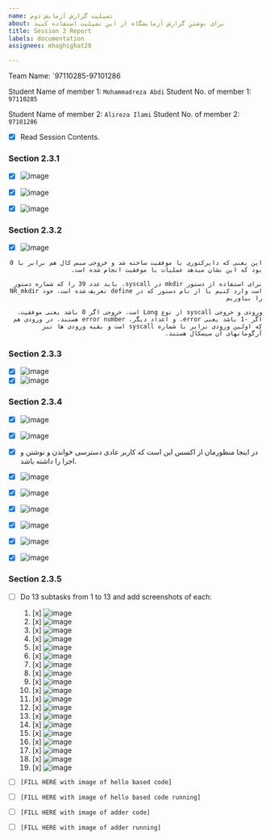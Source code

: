 ```yaml
---
name: تمپلیت گزارش آزمایش دوم
about: برای نوشتن گزارش آزمایشگاه از این تمپلیت استفاده کنید
title: Session 2 Report
labels: documentation
assignees: mhaghighat20

---
```


Team Name: `97110285-97101286

Student Name of member 1: `Mohammadreza Abdi`
Student No. of member 1: `97110285`

Student Name of member 2: `Alireza Ilami`
Student No. of member 2: `97101286`

- [x] Read Session Contents.

### Section 2.3.1

- [x] ![image](https://user-images.githubusercontent.com/45389577/127536598-15f741b7-6207-433e-9372-8d2453d09932.png)
- [x] ![image](https://user-images.githubusercontent.com/45389577/127537245-d44b181c-4c68-4b1f-a7ae-e19dba275eab.png)
- [x] ![image](https://user-images.githubusercontent.com/45389577/127537284-93257f2f-f1bb-49b7-b3a7-2ab82684aebe.png)


### Section 2.3.2
- [x] ![image](https://user-images.githubusercontent.com/45389577/127544542-d15ca902-cc6d-424c-8e3b-732a9a6ca32a.png)

<div dir="rtl">

    این یعنی که دایرکتوری با موفقیت ساخته شد و خروجی سیس کال هم برابر با 0 بود که این نشان میدهد عملیات با موفقیت انجام شده است.

    برای استفاده از دستور mkdir در syscall، باید عدد 39 را که شماره دستور است وارد کنیم یا از نام دستور که در define تعریف شده است، خود NR_mkdir را بیاوریم

    ورودی و خروجی syscall از نوع Long است. خروجی اگر 0 باشد یعنی موفقیت. اگر -1 باشد یعنی error. و اعداد دیگر، error number هستند. در ورودی هم که اولین ورودی برابر با شماره syscall است و بقیه ورودی ها نیز آرگومانهای آن سیسکال هستند.

</div>

### Section 2.3.3
- [x] ![image](https://user-images.githubusercontent.com/45389577/127548160-452814d6-92a4-4d8d-86cb-52a1beae71d7.png)
- [x] ![image](https://user-images.githubusercontent.com/45389577/127548191-a4f01cfd-6e3e-4542-be45-c3118041699e.png)

### Section 2.3.4
- [x] ![image](https://user-images.githubusercontent.com/45389577/127552831-2dda5ec0-5633-4cc7-a4ce-bd179242c302.png)
- [x] ![image](https://user-images.githubusercontent.com/45389577/127552914-3df645a9-73a4-4c8e-8c1d-2163012b55a3.png)
- [x] در اینجا منظورمان از اکسس این است که کاربر عادی دسترسی خواندن و نوشتن و اجرا را داشته باشد.

- [x] ![image](https://user-images.githubusercontent.com/45389577/127558494-d7cd1b3c-81d7-4fbc-85cb-9b447564528f.png)
- [x] ![image](https://user-images.githubusercontent.com/45389577/127558574-15ad48dc-e410-4944-864a-7acbf897c333.png)

- [x] ![image](https://user-images.githubusercontent.com/45389577/127553798-98524c76-ba0a-446a-aeba-a10b3b0afc1f.png)
- [x] ![image](https://user-images.githubusercontent.com/45389577/127553856-41634138-9afe-4917-be5d-7e15c4362d82.png)

- [x] ![image](https://user-images.githubusercontent.com/45389577/127560561-27576497-0399-4091-af51-95b3bf5882c8.png)
- [x] ![image](https://user-images.githubusercontent.com/45389577/127560625-3a4eef43-5285-44b5-b833-0b3bd4a46faa.png)

### Section 2.3.5

- [ ] Do 13 subtasks from 1 to 13 and add screenshots of each:
    1. [x] ![image](https://user-images.githubusercontent.com/45389577/127630042-b1d6a064-f9a3-46ea-afbc-33a8de6757ec.png)
    2. [x] ![image](https://user-images.githubusercontent.com/45389577/127630229-820f4316-52c2-4f2d-b2ee-633f8b6b546d.png)
    3. [x] ![image](https://user-images.githubusercontent.com/45389577/127630395-d4c94489-097a-4c25-b3fa-9339aa33557c.png)
    4. [x] ![image](https://user-images.githubusercontent.com/45389577/127630583-91deaec4-187b-48b8-8271-6503024bc5b1.png)
    5. [x] ![image](https://user-images.githubusercontent.com/45341111/127648981-4ae76747-2445-4bc8-9ff8-147aaf4ec4b3.png)
    5. [x] ![image](https://user-images.githubusercontent.com/45341111/127649025-bd70a73a-7928-46be-a407-7ca5fdf4f244.png)
    7. [x] ![image](https://user-images.githubusercontent.com/45389577/127631045-d09aaf5f-1021-4b1d-89fe-bcc135574d6f.png)
    8. [x] ![image](https://user-images.githubusercontent.com/45389577/127631166-24b1eadb-c37b-4d83-96e4-df89c508a632.png)
    9. [x] ![image](https://user-images.githubusercontent.com/45389577/127631451-0c793fb1-9a84-4d86-8958-9ba21958946a.png)
    10. [x] ![image](https://user-images.githubusercontent.com/45389577/127631694-143b081a-48a8-4ba9-9f4b-bdb6540e474c.png)
    11. [x] ![image](https://user-images.githubusercontent.com/45389577/127631864-a2e76aab-bee1-47e1-aac8-efeb8cd6a143.png)
    12. [x] ![image](https://user-images.githubusercontent.com/45389577/127632328-666bfa34-d7ae-4cdc-a939-b85d8a133bbd.png)
    13. [x] ![image](https://user-images.githubusercontent.com/45389577/127632687-2abad3eb-363a-403f-964c-3fd82bf993bc.png)
    14. [x] ![image](https://user-images.githubusercontent.com/45389577/127635943-484fd930-b9c2-4afc-8fcc-d4d2f476fd10.png)
    15. [x] ![image](https://user-images.githubusercontent.com/45389577/127636696-bf6d27db-d7d9-4359-a386-3c218783fa33.png)
    16. [x] ![image](https://user-images.githubusercontent.com/45389577/127637127-5c9ab320-e960-4255-9bac-a89354a5fdb9.png)
    17. [x] ![image](https://user-images.githubusercontent.com/45341111/127639864-f7a287c9-a796-4404-961d-1cae8eec5a6d.png)
    18. [x] ![image](https://user-images.githubusercontent.com/45341111/127640150-2fbe0843-5b84-4f53-b6b5-b80d47c1ea7b.png)
    19. [x] ![image](https://user-images.githubusercontent.com/45341111/127640501-efbeedfb-0167-4c3f-90d1-facf11b9b012.png)     


- [ ] `[FILL HERE with image of hello based code]`
- [ ] `[FILL HERE with image of hello based code running]`

- [ ] `[FILL HERE with image of adder code]`
- [ ] `[FILL HERE with image of adder running]`
